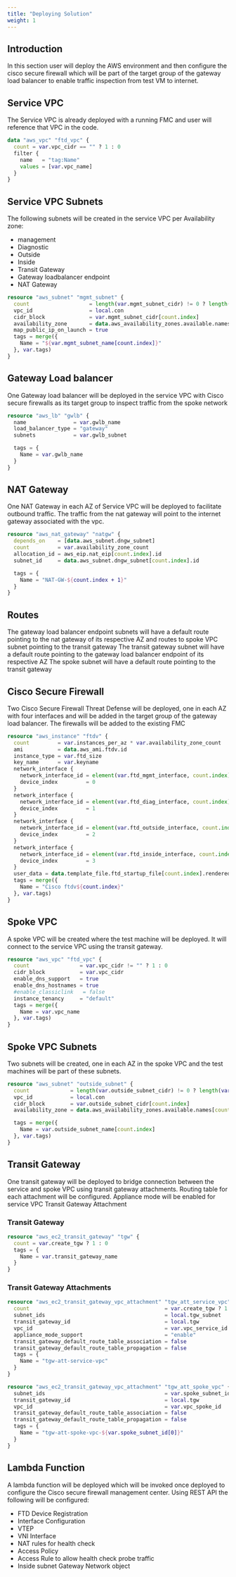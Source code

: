 ```yaml
---
title: "Deploying Solution"
weight: 1
---
```


## **Introduction**
In this section user will deploy the AWS environment and then configure the cisco secure firewall which will be part of the target group of the gateway load balancer to enable traffic inspection from test VM to internet.

## Service VPC
The Service VPC is already deployed with a running FMC and user will reference that VPC in the code.

```terraform
data "aws_vpc" "ftd_vpc" {
  count = var.vpc_cidr == "" ? 1 : 0
  filter {
    name   = "tag:Name"
    values = [var.vpc_name]
  }
}
```

## Service VPC Subnets
The following subnets will be created in the service VPC per Availability zone:
- management
- Diagnostic
- Outside
- Inside
- Transit Gateway
- Gateway loadbalancer endpoint
- NAT Gateway

```terraform
resource "aws_subnet" "mgmt_subnet" {
  count                   = length(var.mgmt_subnet_cidr) != 0 ? length(var.mgmt_subnet_cidr) : 0
  vpc_id                  = local.con
  cidr_block              = var.mgmt_subnet_cidr[count.index]
  availability_zone       = data.aws_availability_zones.available.names[count.index]
  map_public_ip_on_launch = true
  tags = merge({
    Name = "${var.mgmt_subnet_name[count.index]}"
  }, var.tags)
}
```

## Gateway Load balancer
One Gateway load balancer will be deployed in the service VPC with Cisco secure firewalls as its target group to inspect traffic from the spoke network

```terraform
resource "aws_lb" "gwlb" {
  name               = var.gwlb_name
  load_balancer_type = "gateway"
  subnets            = var.gwlb_subnet

  tags = {
    Name = var.gwlb_name
  }
}
```

## NAT Gateway
One NAT Gateway in each AZ of Service VPC will be deployed to facilitate outbound traffic. The traffic from the nat gateway will point to the internet gateway associated with the vpc.

```terraform
resource "aws_nat_gateway" "natgw" {
  depends_on    = [data.aws_subnet.dngw_subnet]
  count         = var.availability_zone_count
  allocation_id = aws_eip.nat_eip[count.index].id
  subnet_id     = data.aws_subnet.dngw_subnet[count.index].id

  tags = {
    Name = "NAT-GW-${count.index + 1}"
  }
}
```

## Routes
The gateway load balancer endpoint subnets will have a default route pointing to the nat gateway of its respective AZ and routes to spoke VPC subnet pointing to the transit gateway
The transit gateway subnet will have a default route pointing to the gateway load balancer endpoint of its respective AZ
The spoke subnet will have a default route pointing to the transit gateway

## Cisco Secure Firewall
Two Cisco Secure Firewall Threat Defense will be deployed, one in each AZ with four interfaces and will be added in the target group of the gateway load balancer.
The firewalls will be added to the existing FMC

```terraform
resource "aws_instance" "ftdv" {
  count         = var.instances_per_az * var.availability_zone_count
  ami           = data.aws_ami.ftdv.id
  instance_type = var.ftd_size
  key_name      = var.keyname
  network_interface {
    network_interface_id = element(var.ftd_mgmt_interface, count.index)
    device_index         = 0
  }
  network_interface {
    network_interface_id = element(var.ftd_diag_interface, count.index)
    device_index         = 1
  }
  network_interface {
    network_interface_id = element(var.ftd_outside_interface, count.index)
    device_index         = 2
  }
  network_interface {
    network_interface_id = element(var.ftd_inside_interface, count.index)
    device_index         = 3
  }
  user_data = data.template_file.ftd_startup_file[count.index].rendered
  tags = merge({
    Name = "Cisco ftdv${count.index}"
  }, var.tags)
}
```

## Spoke VPC
A spoke VPC will be created where the test machine will be deployed. It will connect to the service VPC using the transit gateway.

```terraform
resource "aws_vpc" "ftd_vpc" {
  count                = var.vpc_cidr != "" ? 1 : 0
  cidr_block           = var.vpc_cidr
  enable_dns_support   = true
  enable_dns_hostnames = true
  #enable_classiclink   = false
  instance_tenancy     = "default"
  tags = merge({
    Name = var.vpc_name
  }, var.tags)
}
```

## Spoke VPC Subnets
Two subnets will be created, one in each AZ in the spoke VPC and the test machines will be part of these subnets.

```terraform
resource "aws_subnet" "outside_subnet" {
  count             = length(var.outside_subnet_cidr) != 0 ? length(var.outside_subnet_cidr) : 0
  vpc_id            = local.con
  cidr_block        = var.outside_subnet_cidr[count.index]
  availability_zone = data.aws_availability_zones.available.names[count.index]

  tags = merge({
    Name = var.outside_subnet_name[count.index]
  }, var.tags)
}
```

## Transit Gateway
One transit gateway will be deployed to bridge connection between the service and spoke VPC using transit gateway attachments. Routing table for each attachment will be configured.
Appliance mode will be enabled for service VPC Transit Gateway Attachment

### Transit Gateway

```terraform
resource "aws_ec2_transit_gateway" "tgw" {
  count = var.create_tgw ? 1 : 0
  tags = {
    Name = var.transit_gateway_name
  }
}
```

### Transit Gateway Attachments

```terraform
resource "aws_ec2_transit_gateway_vpc_attachment" "tgw_att_service_vpc" {
  count                                           = var.create_tgw ? 1 : 0
  subnet_ids                                      = local.tgw_subnet
  transit_gateway_id                              = local.tgw
  vpc_id                                          = var.vpc_service_id
  appliance_mode_support                          = "enable"
  transit_gateway_default_route_table_association = false
  transit_gateway_default_route_table_propagation = false
  tags = {
    Name = "tgw-att-service-vpc"
  }
}

resource "aws_ec2_transit_gateway_vpc_attachment" "tgw_att_spoke_vpc" {
  subnet_ids                                      = var.spoke_subnet_id
  transit_gateway_id                              = local.tgw
  vpc_id                                          = var.vpc_spoke_id
  transit_gateway_default_route_table_association = false
  transit_gateway_default_route_table_propagation = false
  tags = {
    Name = "tgw-att-spoke-vpc-${var.spoke_subnet_id[0]}"
  }
}
```

## Lambda Function
A lambda function will be deployed which will be invoked once deployed to configure the Cisco secure firewall management center. Using REST API the following will be configured:
  - FTD Device Registration
  - Interface Configuration
  - VTEP
  - VNI Interface
  - NAT rules for health check
  - Access Policy
  - Access Rule to allow health check probe traffic
  - Inside subnet Gateway Network object
